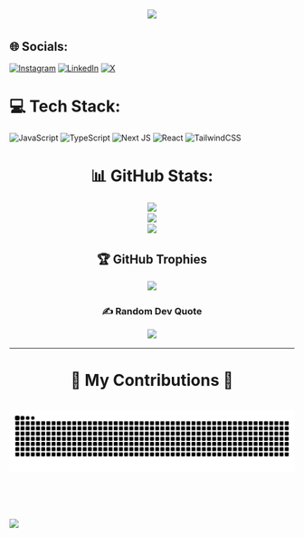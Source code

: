 
<h1 align="center">
    <img src="https://readme-typing-svg.herokuapp.com/?font=Righteous&size=35&center=true&vCenter=true&width=500&height=70&duration=4000&lines=Hello+There!+👋;+I'm+Mohsen!;" />
</h1>

## 🌐 Socials:
[![Instagram](https://img.shields.io/badge/Instagram-%23E4405F.svg?logo=Instagram&logoColor=white)](https://instagram.com/mohsenova) [![LinkedIn](https://img.shields.io/badge/LinkedIn-%230077B5.svg?logo=linkedin&logoColor=white)](https://linkedin.com/in/mohsenkhojastehnezhad) [![X](https://img.shields.io/badge/X-black.svg?logo=X&logoColor=white)](https://x.com/donmohsen) 

# 💻 Tech Stack:
![JavaScript](https://img.shields.io/badge/javascript-%23323330.svg?style=for-the-badge&logo=javascript&logoColor=%23F7DF1E) ![TypeScript](https://img.shields.io/badge/typescript-%23007ACC.svg?style=for-the-badge&logo=typescript&logoColor=white) ![Next JS](https://img.shields.io/badge/Next-black?style=for-the-badge&logo=next.js&logoColor=white) ![React](https://img.shields.io/badge/react-%2320232a.svg?style=for-the-badge&logo=react&logoColor=%2361DAFB) ![TailwindCSS](https://img.shields.io/badge/tailwindcss-%2338B2AC.svg?style=for-the-badge&logo=tailwind-css&logoColor=white)

<div align="center">
  <div align="center">

    
# 📊 GitHub Stats:
  </div>
    <div align="center">

![](https://github-readme-stats.vercel.app/api?username=donmohsen&theme=aura&hide_border=false&include_all_commits=false&count_private=false)<br/>
![](https://github-readme-streak-stats.herokuapp.com/?user=donmohsen&theme=aura&hide_border=false)<br/>
![](https://github-readme-stats.vercel.app/api/top-langs/?username=donmohsen&theme=aura&hide_border=false&include_all_commits=false&count_private=false&layout=compact)

  </div>
  

## 🏆 GitHub Trophies
![](https://github-profile-trophy.vercel.app/?username=donmohsen&theme=aura&no-frame=true&no-bg=true&margin-w=4)

### ✍️ Random Dev Quote
![](https://quotes-github-readme.vercel.app/api?type=horizontal&theme=radical)
  
</div>

---
<div align="center">
<h1>🐍 My Contributions 🐍</h1>
  <br>
 <img alt="snake eating my contributions" src="https://raw.githubusercontent.com/DonMohsen/DonMohsen/output/github-contribution-grid-snake.svg" />
  
  <br/><br/><br/>
</div>

[![](https://visitcount.itsvg.in/api?id=donmohsen&icon=0&color=0)](https://visitcount.itsvg.in)
